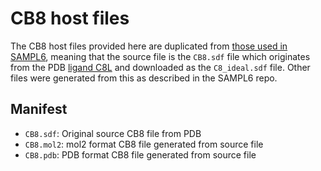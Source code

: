 # CB8 host files

The CB8 host files provided here are duplicated from [those used in SAMPL6](https://github.com/samplchallenges/SAMPL6/tree/master/host_guest/CB8AndGuests), meaning that the source file is the `CB8.sdf` file which originates from the PDB [ligand C8L](https://www4.rcsb.org/ligand/C8L) and downloaded as the `C8_ideal.sdf` file. Other files were generated from this as described in the SAMPL6 repo.

## Manifest
- `CB8.sdf`: Original source CB8 file from PDB
- `CB8.mol2`: mol2 format CB8 file generated from source file
- `CB8.pdb`: PDB format CB8 file generated from source file
